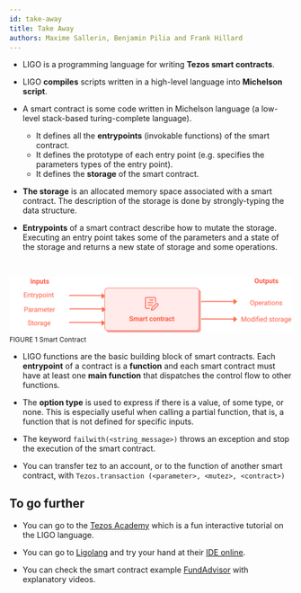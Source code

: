 ```yaml
---
id: take-away
title: Take Away
authors: Maxime Sallerin, Benjamin Pilia and Frank Hillard
---
```


- LIGO is a programming language for writing **Tezos smart contracts**.
- LIGO **compiles** scripts written in a high-level language into **Michelson script**.

- A smart contract is some code written in Michelson language (a low-level stack-based turing-complete language).
    - It defines all the **entrypoints** (invokable functions) of the smart contract.
    - It defines the prototype of each entry point (e.g. specifies the parameters types of the entry point).
    - It defines the **storage** of the smart contract.

- **The storage** is an allocated memory space associated with a smart contract.
  The description of the storage is done by strongly-typing the data structure.

- **Entrypoints** of a smart contract describe how to mutate the storage.
  Executing an entry point takes some of the parameters and a state of the storage
  and returns a new state of storage and some operations.
  
<br/>

![](smart_contract.svg)
<small className="figure">FIGURE 1 Smart Contract</small>

- LIGO functions are the basic building block of smart contracts.
  Each **entrypoint** of a contract is a **function**
  and each smart contract must have at least one **main function**
  that dispatches the control flow to other functions.

- The **option type** is used to express if there is a value, of some type, or none.
  This is especially useful when calling a partial function, that is, a function that is not defined for specific inputs.

- The keyword `failwith(<string_message>)` throws an exception and stop the execution of the smart contract.

- You can transfer tez to an account, or to the function of another smart contract, with `Tezos.transaction (<parameter>, <mutez>, <contract>)`

## To go further

- You can go to the [Tezos Academy](https://tezosacademy.io/pascal/chapter-about)
  which is a fun interactive tutorial on the LIGO language.

- You can go to [Ligolang](https://ligolang.org/)
  and try your hand at their [IDE online](https://ide.ligolang.org/).

- You can check the smart contract
  example [FundAdvisor](https://github.com/frankhillard/ligo_tutorial_fundadvisor) with explanatory videos.
  
